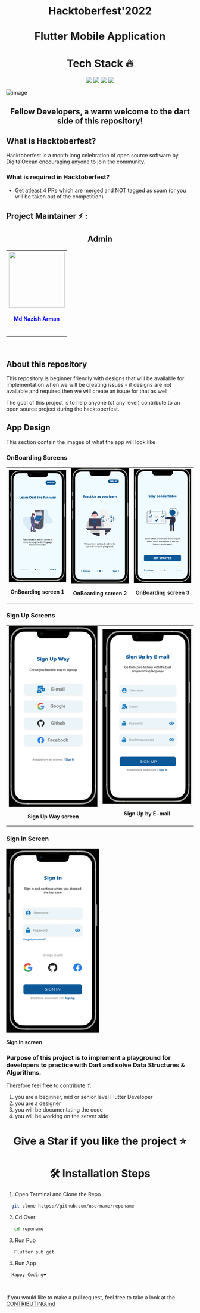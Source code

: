 <h1>
  <p align="center" ><b>
    Hacktoberfest'2022
    <br/>
    <br/>
    Flutter Mobile Application
  </p></b>
</h1>

<h1 align=center> Tech Stack 🔥 </h1>  
  <p align="center">
  <img src="https://img.shields.io/badge/dart-%230175C2.svg?&style=for-the-badge&logo=dart&logoColor=white"/> <img src="https://img.shields.io/badge/Flutter%20-%2302569B.svg?&style=for-the-badge&logo=Flutter&logoColor=white" /> <img src="https://img.shields.io/badge/github%20-%23121011.svg?&style=for-the-badge&logo=github&logoColor=white"/>
  <img src="https://img.shields.io/badge/figma%20-%23121011.svg?&style=for-the-badge&logo=figma&logoColor=pink">
  </p>

![image](https://user-images.githubusercontent.com/75615789/192692200-a4155b0d-bdc3-4a05-9747-ea7d2d6f665b.png)

<h2>
  <p align="center" ><b>
Fellow Developers, a warm welcome to the dart side of this repository!
     </p></b>
</h2>

## What is Hacktoberfest?
Hacktoberfest is a month long celebration of open source software by DigitalOcean encouraging anyone to join the community.

### What is required in Hacktoberfest?
- Get atleast 4 PRs which are merged and NOT tagged as spam (or you will be taken out of the competition)

## Project Maintainer ⚡  :

<h2 align="center">Admin</h2>

<table align="center">
<tr>
<td align="center"><a href="https://github.com/mdnazisharman2803"><img src="https://user-images.githubusercontent.com/98539013/192825894-156450b4-ee8a-42b0-827c-732c90d86e26.png" width=150px height=150px /></a></br> <h4  style="color:blue">Md Nazish Arman</h4><br>
</td>
</tr>
</table>

<br>



## About this repository
This repository is beginner friendly with designs that will be available for implementation when we will be creating issues - if designs are not available and required then we will create an issue for that as well. 

The goal of this project is to help anyone (of any level) contribute to an open source project during the hacktoberfest.

## App Design

This section contain the images of what the app will look like

### OnBoarding Screens

<table border="0">
<tr>
<td align="center" ><img src="app_preview/OnBoarding_Screen_1.png" width="250px"/><br><p><b>OnBoarding screen 1</b></p></td>
<td align="center"><img src="app_preview/OnBoarding_Screen_2.png" width="250px"/><br><p><b>OnBoarding screen 2</b></p></td>
<td align="center"><img src="app_preview/OnBoarding_Screen_3.png" width="250px"/><br><p><b>OnBoarding screen 3</b></p></td>
</tr>
</table>

### Sign Up Screens

<table border="0">
<tr>
<td align="center" ><img src="app_preview/SignUp_way.png" width="250px"/><br><p><b>Sign Up Way screen</b></p></td>
<td align="center"><img src="app_preview/SignUp_by_email.png" width="250px"/><br><p><b>Sign Up by E-mail</b></p></td>
</tr>
</table>

### Sign In Screen
<div><img src="app_preview/SignIn.png" width="250px"/><br><p><b>Sign In screen</b></p></div>

### Purpose of this project is to implement a playground for developers to practice with Dart and solve Data Structures & Algorithms.

Therefore feel free to contribute if:
1. you are a beginner, mid or senior level Flutter Developer
2. you are a designer
3. you will be documentating the code
4. you will be working on the server side

<h1 align=center> Give a Star if you like the project ⭐ </h1>

<h1 align=center>🛠️ Installation Steps</h1>


1. Open Terminal and Clone the Repo

```bash
  git clone https://github.com/username/reponame
```
 2. Cd Over 
 
```bash
   cd reponame
```
 3. Run Pub
```
   Flutter pub get
```
4. Run App 
```
  Happy Coding❤️
```

<br>

If you would like to make a pull request, feel free to take a look at the [CONTRIBUTING.md](/CONTRIBUTING.md)
